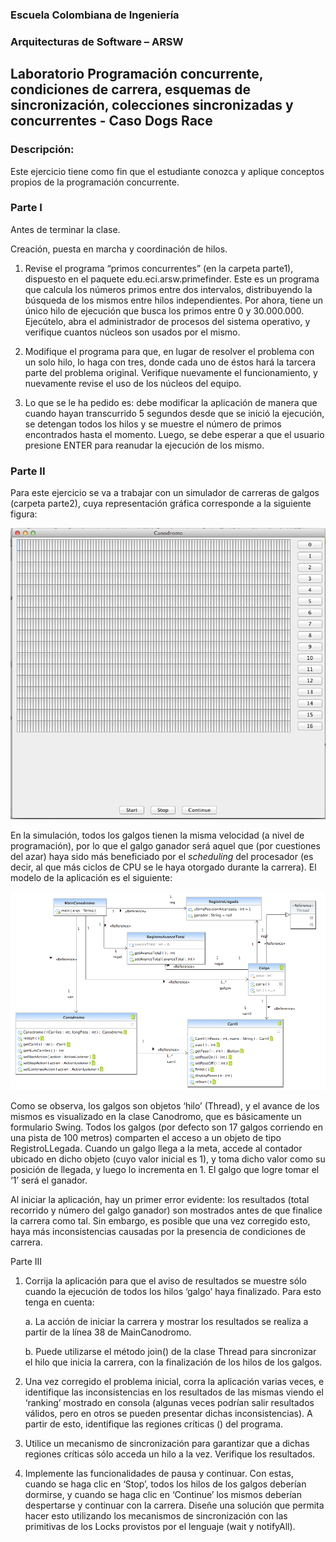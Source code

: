 
### Escuela Colombiana de Ingeniería

### Arquitecturas de Software – ARSW
## Laboratorio Programación concurrente, condiciones de carrera, esquemas de sincronización, colecciones sincronizadas y concurrentes - Caso Dogs Race

### Descripción:
Este ejercicio tiene como fin que el estudiante conozca y aplique conceptos propios de la programación concurrente.

### Parte I 
Antes de terminar la clase.

Creación, puesta en marcha y coordinación de hilos.

1. Revise el programa “primos concurrentes” (en la carpeta parte1), dispuesto en el paquete edu.eci.arsw.primefinder. Este es un programa que calcula los números primos entre dos intervalos, distribuyendo la búsqueda de los mismos entre hilos independientes. Por ahora, tiene un único hilo de ejecución que busca los primos entre 0 y 30.000.000. Ejecútelo, abra el administrador de procesos del sistema operativo, y verifique cuantos núcleos son usados por el mismo.

2. Modifique el programa para que, en lugar de resolver el problema con un solo hilo, lo haga con tres, donde cada uno de éstos hará la tarcera parte del problema original. Verifique nuevamente el funcionamiento, y nuevamente revise el uso de los núcleos del equipo.

3. Lo que se le ha pedido es: debe modificar la aplicación de manera que cuando hayan transcurrido 5 segundos desde que se inició la ejecución, se detengan todos los hilos y se muestre el número de primos encontrados hasta el momento. Luego, se debe esperar a que el usuario presione ENTER para reanudar la ejecución de los mismo.



### Parte II 


Para este ejercicio se va a trabajar con un simulador de carreras de galgos (carpeta parte2), cuya representación gráfica corresponde a la siguiente figura:

![](./img/media/image1.png)

En la simulación, todos los galgos tienen la misma velocidad (a nivel de programación), por lo que el galgo ganador será aquel que (por cuestiones del azar) haya sido más beneficiado por el *scheduling* del
procesador (es decir, al que más ciclos de CPU se le haya otorgado durante la carrera). El modelo de la aplicación es el siguiente:

![](./img/media/image2.png)

Como se observa, los galgos son objetos ‘hilo’ (Thread), y el avance de los mismos es visualizado en la clase Canodromo, que es básicamente un formulario Swing. Todos los galgos (por defecto son 17 galgos corriendo en una pista de 100 metros) comparten el acceso a un objeto de tipo
RegistroLLegada. Cuando un galgo llega a la meta, accede al contador ubicado en dicho objeto (cuyo valor inicial es 1), y toma dicho valor como su posición de llegada, y luego lo incrementa en 1. El galgo que
logre tomar el ‘1’ será el ganador.

Al iniciar la aplicación, hay un primer error evidente: los resultados (total recorrido y número del galgo ganador) son mostrados antes de que finalice la carrera como tal. Sin embargo, es posible que una vez corregido esto, haya más inconsistencias causadas por la presencia de condiciones de carrera.

Parte III

1.  Corrija la aplicación para que el aviso de resultados se muestre
    sólo cuando la ejecución de todos los hilos ‘galgo’ haya finalizado.
    Para esto tenga en cuenta:

    a.  La acción de iniciar la carrera y mostrar los resultados se realiza a partir de la línea 38 de MainCanodromo.

    b.  Puede utilizarse el método join() de la clase Thread para sincronizar el hilo que inicia la carrera, con la finalización de los hilos de los galgos.

2.  Una vez corregido el problema inicial, corra la aplicación varias
    veces, e identifique las inconsistencias en los resultados de las
    mismas viendo el ‘ranking’ mostrado en consola (algunas veces
    podrían salir resultados válidos, pero en otros se pueden presentar
    dichas inconsistencias). A partir de esto, identifique las regiones
    críticas () del programa.

3.  Utilice un mecanismo de sincronización para garantizar que a dichas
    regiones críticas sólo acceda un hilo a la vez. Verifique los
    resultados.

4.  Implemente las funcionalidades de pausa y continuar. Con estas,
    cuando se haga clic en ‘Stop’, todos los hilos de los galgos
    deberían dormirse, y cuando se haga clic en ‘Continue’ los mismos
    deberían despertarse y continuar con la carrera. Diseñe una solución que permita hacer esto utilizando los mecanismos de sincronización con las primitivas de los Locks provistos por el lenguaje (wait y notifyAll).

